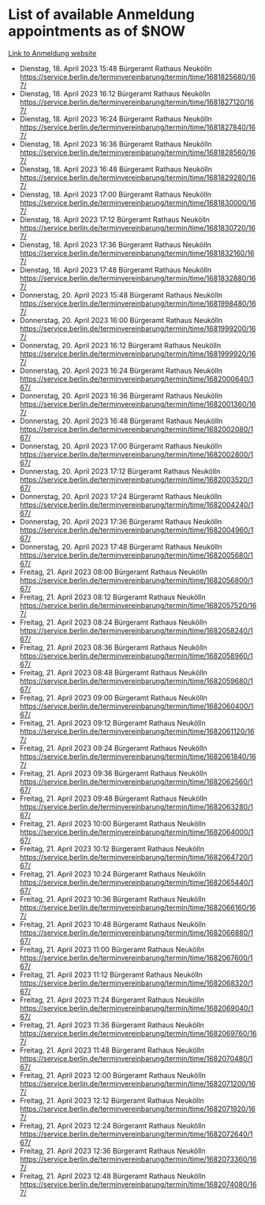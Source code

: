 # List of available Anmeldung appointments as of $NOW
[Link to Anmeldung website](https://service.berlin.de/terminvereinbarung/termin/tag.php?termin=1&anliegen[]=120686&dienstleisterlist=122210,122217,327316,122219,327312,122227,327314,122231,327346,122243,327348,122254,122252,329742,122260,329745,122262,329748,122271,327278,122273,327274,122277,327276,330436,122280,327294,122282,327290,122284,327292,122291,327270,122285,327266,122286,327264,122296,327268,150230,329760,122297,327286,122294,327284,122312,329763,122314,329775,122304,327330,122311,327334,122309,327332,317869,122281,327352,122279,329772,122283,122276,327324,122274,327326,122267,329766,122246,327318,122251,327320,122257,327322,122208,327298,122226,327300&herkunft=http%3A%2F%2Fservice.berlin.de%2Fdienstleistung%2F120686%2F)
- Dienstag, 18. April 2023 15:48 Bürgeramt Rathaus Neukölln https://service.berlin.de/terminvereinbarung/termin/time/1681825680/167/
- Dienstag, 18. April 2023 16:12 Bürgeramt Rathaus Neukölln https://service.berlin.de/terminvereinbarung/termin/time/1681827120/167/
- Dienstag, 18. April 2023 16:24 Bürgeramt Rathaus Neukölln https://service.berlin.de/terminvereinbarung/termin/time/1681827840/167/
- Dienstag, 18. April 2023 16:36 Bürgeramt Rathaus Neukölln https://service.berlin.de/terminvereinbarung/termin/time/1681828560/167/
- Dienstag, 18. April 2023 16:48 Bürgeramt Rathaus Neukölln https://service.berlin.de/terminvereinbarung/termin/time/1681829280/167/
- Dienstag, 18. April 2023 17:00 Bürgeramt Rathaus Neukölln https://service.berlin.de/terminvereinbarung/termin/time/1681830000/167/
- Dienstag, 18. April 2023 17:12 Bürgeramt Rathaus Neukölln https://service.berlin.de/terminvereinbarung/termin/time/1681830720/167/
- Dienstag, 18. April 2023 17:36 Bürgeramt Rathaus Neukölln https://service.berlin.de/terminvereinbarung/termin/time/1681832160/167/
- Dienstag, 18. April 2023 17:48 Bürgeramt Rathaus Neukölln https://service.berlin.de/terminvereinbarung/termin/time/1681832880/167/
- Donnerstag, 20. April 2023 15:48 Bürgeramt Rathaus Neukölln https://service.berlin.de/terminvereinbarung/termin/time/1681998480/167/
- Donnerstag, 20. April 2023 16:00 Bürgeramt Rathaus Neukölln https://service.berlin.de/terminvereinbarung/termin/time/1681999200/167/
- Donnerstag, 20. April 2023 16:12 Bürgeramt Rathaus Neukölln https://service.berlin.de/terminvereinbarung/termin/time/1681999920/167/
- Donnerstag, 20. April 2023 16:24 Bürgeramt Rathaus Neukölln https://service.berlin.de/terminvereinbarung/termin/time/1682000640/167/
- Donnerstag, 20. April 2023 16:36 Bürgeramt Rathaus Neukölln https://service.berlin.de/terminvereinbarung/termin/time/1682001360/167/
- Donnerstag, 20. April 2023 16:48 Bürgeramt Rathaus Neukölln https://service.berlin.de/terminvereinbarung/termin/time/1682002080/167/
- Donnerstag, 20. April 2023 17:00 Bürgeramt Rathaus Neukölln https://service.berlin.de/terminvereinbarung/termin/time/1682002800/167/
- Donnerstag, 20. April 2023 17:12 Bürgeramt Rathaus Neukölln https://service.berlin.de/terminvereinbarung/termin/time/1682003520/167/
- Donnerstag, 20. April 2023 17:24 Bürgeramt Rathaus Neukölln https://service.berlin.de/terminvereinbarung/termin/time/1682004240/167/
- Donnerstag, 20. April 2023 17:36 Bürgeramt Rathaus Neukölln https://service.berlin.de/terminvereinbarung/termin/time/1682004960/167/
- Donnerstag, 20. April 2023 17:48 Bürgeramt Rathaus Neukölln https://service.berlin.de/terminvereinbarung/termin/time/1682005680/167/
- Freitag, 21. April 2023 08:00 Bürgeramt Rathaus Neukölln https://service.berlin.de/terminvereinbarung/termin/time/1682056800/167/
- Freitag, 21. April 2023 08:12 Bürgeramt Rathaus Neukölln https://service.berlin.de/terminvereinbarung/termin/time/1682057520/167/
- Freitag, 21. April 2023 08:24 Bürgeramt Rathaus Neukölln https://service.berlin.de/terminvereinbarung/termin/time/1682058240/167/
- Freitag, 21. April 2023 08:36 Bürgeramt Rathaus Neukölln https://service.berlin.de/terminvereinbarung/termin/time/1682058960/167/
- Freitag, 21. April 2023 08:48 Bürgeramt Rathaus Neukölln https://service.berlin.de/terminvereinbarung/termin/time/1682059680/167/
- Freitag, 21. April 2023 09:00 Bürgeramt Rathaus Neukölln https://service.berlin.de/terminvereinbarung/termin/time/1682060400/167/
- Freitag, 21. April 2023 09:12 Bürgeramt Rathaus Neukölln https://service.berlin.de/terminvereinbarung/termin/time/1682061120/167/
- Freitag, 21. April 2023 09:24 Bürgeramt Rathaus Neukölln https://service.berlin.de/terminvereinbarung/termin/time/1682061840/167/
- Freitag, 21. April 2023 09:36 Bürgeramt Rathaus Neukölln https://service.berlin.de/terminvereinbarung/termin/time/1682062560/167/
- Freitag, 21. April 2023 09:48 Bürgeramt Rathaus Neukölln https://service.berlin.de/terminvereinbarung/termin/time/1682063280/167/
- Freitag, 21. April 2023 10:00 Bürgeramt Rathaus Neukölln https://service.berlin.de/terminvereinbarung/termin/time/1682064000/167/
- Freitag, 21. April 2023 10:12 Bürgeramt Rathaus Neukölln https://service.berlin.de/terminvereinbarung/termin/time/1682064720/167/
- Freitag, 21. April 2023 10:24 Bürgeramt Rathaus Neukölln https://service.berlin.de/terminvereinbarung/termin/time/1682065440/167/
- Freitag, 21. April 2023 10:36 Bürgeramt Rathaus Neukölln https://service.berlin.de/terminvereinbarung/termin/time/1682066160/167/
- Freitag, 21. April 2023 10:48 Bürgeramt Rathaus Neukölln https://service.berlin.de/terminvereinbarung/termin/time/1682066880/167/
- Freitag, 21. April 2023 11:00 Bürgeramt Rathaus Neukölln https://service.berlin.de/terminvereinbarung/termin/time/1682067600/167/
- Freitag, 21. April 2023 11:12 Bürgeramt Rathaus Neukölln https://service.berlin.de/terminvereinbarung/termin/time/1682068320/167/
- Freitag, 21. April 2023 11:24 Bürgeramt Rathaus Neukölln https://service.berlin.de/terminvereinbarung/termin/time/1682069040/167/
- Freitag, 21. April 2023 11:36 Bürgeramt Rathaus Neukölln https://service.berlin.de/terminvereinbarung/termin/time/1682069760/167/
- Freitag, 21. April 2023 11:48 Bürgeramt Rathaus Neukölln https://service.berlin.de/terminvereinbarung/termin/time/1682070480/167/
- Freitag, 21. April 2023 12:00 Bürgeramt Rathaus Neukölln https://service.berlin.de/terminvereinbarung/termin/time/1682071200/167/
- Freitag, 21. April 2023 12:12 Bürgeramt Rathaus Neukölln https://service.berlin.de/terminvereinbarung/termin/time/1682071920/167/
- Freitag, 21. April 2023 12:24 Bürgeramt Rathaus Neukölln https://service.berlin.de/terminvereinbarung/termin/time/1682072640/167/
- Freitag, 21. April 2023 12:36 Bürgeramt Rathaus Neukölln https://service.berlin.de/terminvereinbarung/termin/time/1682073360/167/
- Freitag, 21. April 2023 12:48 Bürgeramt Rathaus Neukölln https://service.berlin.de/terminvereinbarung/termin/time/1682074080/167/

